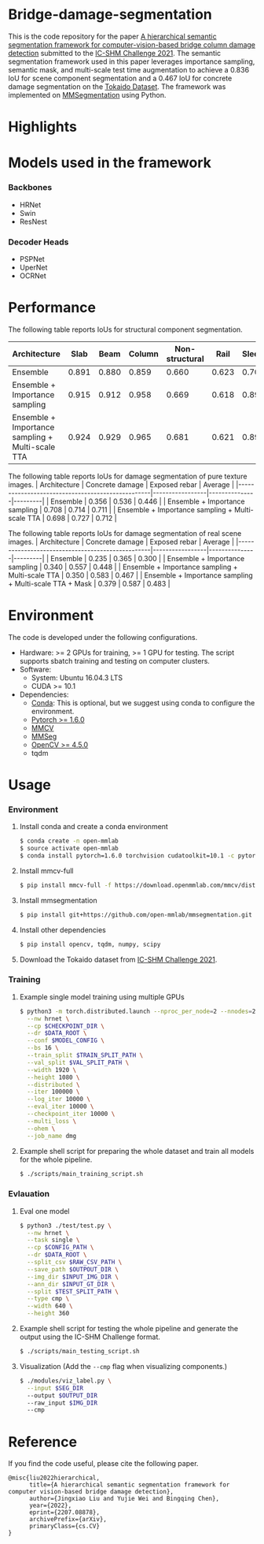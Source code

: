 # Bridge-damage-segmentation

This is the code repository for the paper [A hierarchical semantic segmentation framework for computer-vision-based bridge column damage detection]() submitted to the [IC-SHM Challenge 2021](https://sail.cive.uh.edu/ic-shm2021/). The semantic segmentation framework used in this paper leverages importance sampling, semantic mask, and multi-scale test time augmentation to achieve a 0.836 IoU for scene component segmentation and a 0.467 IoU for concrete damage segmentation on the [Tokaido Dataset](). The framework was implemented on [MMSegmentation](https://github.com/open-mmlab/mmsegmentation) using Python.

# Highlights

# Models used in the framework
### Backbones
- HRNet
- Swin
- ResNest

### Decoder Heads
- PSPNet
- UperNet
- OCRNet

# Performance
The following table reports IoUs for structural component segmentation.

|            Architecture                          | Slab  | Beam  | Column | Non-structural | Rail  | Sleeper | Average |
|--------------------------------------------------|-------|-------|--------|----------------|-------|---------|---------|
| Ensemble                                         | 0.891 | 0.880 |  0.859 |      0.660     | 0.623 |  0.701  |  0.785  |
| Ensemble + Importance sampling                   | 0.915 | 0.912 |  0.958 |      0.669     | 0.618 |  0.892  |  0.827  |
| Ensemble + Importance sampling + Multi-scale TTA | 0.924 | 0.929 |  0.965 |      0.681     | 0.621 |  0.894  |  0.836  |

The following table reports IoUs for damage segmentation of pure texture images.
| Architecture                                     | Concrete damage | Exposed rebar | Average |
|--------------------------------------------------|-----------------|---------------|---------|
| Ensemble                                         |      0.356      |     0.536     |  0.446  |
| Ensemble + Importance sampling                   |      0.708      |     0.714     |  0.711  |
| Ensemble + Importance sampling + Multi-scale TTA |      0.698      |     0.727     |  0.712  |

The following table reports IoUs for damage segmentation of real scene images.
| Architecture                                     | Concrete damage | Exposed rebar | Average |
|--------------------------------------------------|-----------------|---------------|---------|
| Ensemble                                         |      0.235      |     0.365     |  0.300  |
| Ensemble + Importance sampling                   |      0.340      |     0.557     |  0.448  |
| Ensemble + Importance sampling + Multi-scale TTA |      0.350      |     0.583     |  0.467  |
| Ensemble + Importance sampling + Multi-scale TTA + Mask |      0.379      |     0.587     |  0.483  |

# Environment
The code is developed under the following configurations.
- Hardware: >= 2 GPUs for training, >= 1 GPU for testing. The script supports sbatch training and testing on computer clusters.
- Software: 
  - System: Ubuntu 16.04.3 LTS 
  - CUDA >= 10.1
- Dependencies:
  - [Conda](https://www.anaconda.com/): This is optional, but we suggest using conda to configure the environment.
  - [Pytorch >= 1.6.0](https://pytorch.org/)
  - [MMCV](https://github.com/open-mmlab/mmcv)
  - [MMSeg](https://github.com/open-mmlab/mmsegmentation)
  - [OpenCV >= 4.5.0](https://github.com/opencv/opencv/releases)
  - tqdm

# Usage
### Environment
1. Install conda and create a conda environment

    ```sh
    $ conda create -n open-mmlab
    $ source activate open-mmlab
    $ conda install pytorch=1.6.0 torchvision cudatoolkit=10.1 -c pytorch
    ```

2. Install mmcv-full

    ```sh
    $ pip install mmcv-full -f https://download.openmmlab.com/mmcv/dist/cu101/torch1.6.0/index.html
    ```

3. Install mmsegmentation

    ```sh
    $ pip install git+https://github.com/open-mmlab/mmsegmentation.git
    ```

4. Install other dependencies
    ```sh
    $ pip install opencv, tqdm, numpy, scipy
    ```
    
5. Download the Tokaido dataset from [IC-SHM Challenge 2021](https://sail.cive.uh.edu/ic-shm2021/).

### Training
1. Example single model training using multiple GPUs
    ```sh
    $ python3 -m torch.distributed.launch --nproc_per_node=2 --nnodes=2 --master_port=$RANDOM ./apis/train_damage_real.py \
      --nw hrnet \
      --cp $CHECKPOINT_DIR \
      --dr $DATA_ROOT \
      --conf $MODEL_CONFIG \
      --bs 16 \
      --train_split $TRAIN_SPLIT_PATH \
      --val_split $VAL_SPLIT_PATH \
      --width 1920 \
      --height 1080 \
      --distributed \
      --iter 100000 \
      --log_iter 10000 \
      --eval_iter 10000 \
      --checkpoint_iter 10000 \
      --multi_loss \
      --ohem \
      --job_name dmg
    ```
2. Example shell script for preparing the whole dataset and train all models for the whole pipeline.
    ```sh
    $ ./scripts/main_training_script.sh
    ```

### Evlauation
1. Eval one model
    ```sh
    $ python3 ./test/test.py \
      --nw hrnet \
      --task single \
      --cp $CONFIG_PATH \
      --dr $DATA_ROOT \
      --split_csv $RAW_CSV_PATH \
      --save_path $OUTPOUT_DIR \
      --img_dir $INPUT_IMG_DIR \
      --ann_dir $INPUT_GT_DIR \
      --split $TEST_SPLIT_PATH \
      --type cmp \
      --width 640 \
      --height 360
    ```
2. Example shell script for testing the whole pipeline and generate the output using the IC-SHM Challenge format.
    ```sh
    $ ./scripts/main_testing_script.sh
    ```

3. Visualization (Add the `--cmp` flag when visualizing components.)
    ```sh
    $ ./modules/viz_label.py \
      --input $SEG_DIR
      --output $OUTPUT_DIR
      --raw_input $IMG_DIR
      --cmp 
    ```

# Reference
If you find the code useful, please cite the following paper.
```
@misc{liu2022hierarchical,
      title={A hierarchical semantic segmentation framework for computer vision-based bridge damage detection}, 
      author={Jingxiao Liu and Yujie Wei and Bingqing Chen},
      year={2022},
      eprint={2207.08878},
      archivePrefix={arXiv},
      primaryClass={cs.CV}
}
```
